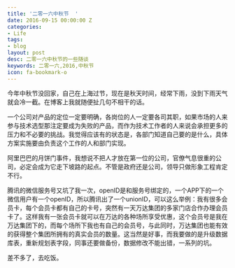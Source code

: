 ```yaml
---
title: '二零一六中秋节  '
date: 2016-09-15 00:00:00 Z
categories:
- Life
tags:
- blog
layout: post
desc: 二零一六中秋节的一些随谈
keywords: 二零一六,2016,中秋节
icon: fa-bookmark-o
---
```


今年中秋节没回家，自己在上海过节，现在是秋天时间，经常下雨，没到下雨天气就会冷一截。在博客上我就随便扯几句不相干的话。

一个公司对产品的定位一定要明确，各岗位的人一定要各司其职，如果市场的人来参与技术选型那注定要成为失败的产品，而作为技术工作者的人来说会承担更多的压力和不必要的挑战。我觉得应该有的状态是，各部门知道自己要的是什么，具体方案实施要由负责这个工作的人和部门实现。

阿里巴巴的月饼门事件，我想说不把人才放在第一位的公司，官僚气息很重的公司，必定会成为它走下坡路的起点。不管是政府还是公司，领导只做形象工程肯定不行。

腾讯的微信服务号又坑了我一次，openID是和服务号绑定的，一个APP下的一个微信用户有一个openID，所以腾讯出了一个unionID，可以这么举例：我有很多会员卡，每个会员卡都有自己的卡号，突然有一天万达集团的多家门店合作办理会员卡了。这样我有一张会员卡就可以在万达的各种场所享受优惠，这个会员号是我在万达集团下的，而每个场所下我也有自己的会员号，与此同时，万达集团也能有效的获得整个集团所拥有的真实会员的数量。这当然是好事，而我要做的是升级数据库表，重新规划表字段，同事还要做备份，数据修改不能出错，一系列的坑。

差不多了，去吃饭。
